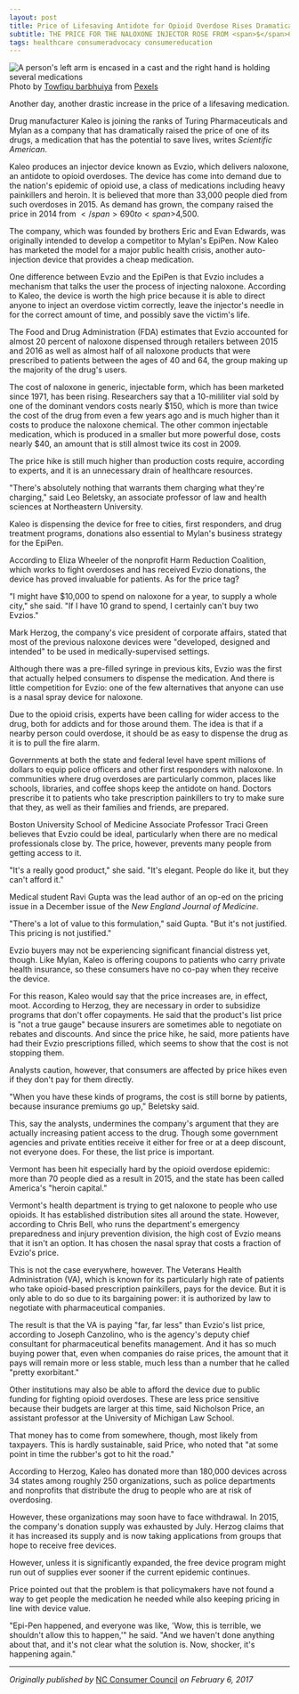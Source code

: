 ```yaml
---
layout: post
title: Price of Lifesaving Antidote for Opioid Overdose Rises Dramatically
subtitle: THE PRICE FOR THE NALOXONE INJECTOR ROSE FROM <span>$</span>690 TO <span>$</span4,500 IN ONE YEAR
tags: healthcare consumeradvocacy consumereducation
---
```

<div>
  <img class="mx-auto w-1/2" src="https://samanthaliskcarson.com/assets/img/arm-bandage-pills.jpg" alt="A person's left arm is encased in a cast and the right hand is holding several medications">
    <figcaption class="text-center">
      Photo by <a href="https://www.pexels.com/@towfiqu-barbhuiya-3440682/">Towfiqu barbhuiya</a> from <a href="https://www.pexels.com/photo/an-injured-person-holding-assorted-medicine-8732779/">Pexels</a>
    </figcaption>
</div>

Another day, another drastic increase in the price of a lifesaving medication.

Drug manufacturer Kaleo is joining the ranks of Turing Pharmaceuticals and Mylan as a company that has dramatically raised the price of one of its drugs, a medication that has the potential to save lives, writes _Scientific American_.

Kaleo produces an injector device known as Evzio, which delivers naloxone, an antidote to opioid overdoses. The device has come into demand due to the nation's epidemic of opioid use, a class of medications including heavy painkillers and heroin. It is believed that more than 33,000 people died from such overdoses in 2015. As demand has grown, the company raised the price in 2014 from <span>$</span>690 to <span>$</span>4,500.

The company, which was founded by brothers Eric and Evan Edwards, was originally intended to develop a competitor to Mylan's EpiPen. Now Kaleo has marketed the model for a major public health crisis, another auto-injection device that provides a cheap medication.

One difference between Evzio and the EpiPen is that Evzio includes a mechanism that talks the user the process of injecting naloxone. According to Kaleo, the device is worth the high price because it is able to direct anyone to inject an overdose victim correctly, leave the injector's needle in for the correct amount of time, and possibly save the victim's life.

The Food and Drug Administration (FDA) estimates that Evzio accounted for almost 20 percent of naloxone dispensed through retailers between 2015 and 2016 as well as almost half of all naloxone products that were prescribed to patients between the ages of 40 and 64, the group making up the majority of the drug's users.

The cost of naloxone in generic, injectable form, which has been marketed since 1971, has been rising. Researchers say that a 10-mililiter vial sold by one of the dominant vendors costs nearly $150, which is more than twice the cost of the drug from even a few years ago and is much higher than it costs to produce the naloxone chemical. The other common injectable medication, which is produced in a smaller but more powerful dose, costs nearly $40, an amount that is still almost twice its cost in 2009.

The price hike is still much higher than production costs require, according to experts, and it is an unnecessary drain of healthcare resources.

"There's absolutely nothing that warrants them charging what they're charging," said Leo Beletsky, an associate professor of law and health sciences at Northeastern University.

Kaleo is dispensing the device for free to cities, first responders, and drug treatment programs, donations also essential to Mylan's business strategy for the EpiPen.

According to Eliza Wheeler of the nonprofit Harm Reduction Coalition, which works to fight overdoses and has received Evzio donations, the device has proved invaluable for patients. As for the price tag?

"I might have <span>$</span>10,000 to spend on naloxone for a year, to supply a whole city," she said. "If I have 10 grand to spend, I certainly can't buy two Evzios."

Mark Herzog, the company's vice president of corporate affairs, stated that most of the previous naloxone devices were "developed, designed and intended" to be used in medically-supervised settings.

Although there was a pre-filled syringe in previous kits, Evzio was the first that actually helped consumers to dispense the medication. And there is little competition for Evzio: one of the few alternatives that anyone can use is a nasal spray device for naloxone.

Due to the opioid crisis, experts have been calling for wider access to the drug, both for addicts and for those around them. The idea is that if a nearby person could overdose, it should be as easy to dispense the drug as it is to pull the fire alarm.

Governments at both the state and federal level have spent millions of dollars to equip police officers and other first responders with naloxone. In communities where drug overdoses are particularly common, places like schools, libraries, and coffee shops keep the antidote on hand. Doctors prescribe it to patients who take prescription painkillers to try to make sure that they, as well as their families and friends, are prepared.

Boston University School of Medicine Associate Professor Traci Green believes that Evzio could be ideal, particularly when there are no medical professionals close by. The price, however, prevents many people from getting access to it.

"It's a really good product," she said. "It's elegant. People do like it, but they can't afford it."

Medical student Ravi Gupta was the lead author of an op-ed on the pricing issue in a December issue of the _New England Journal of Medicine_.

"There's a lot of value to this formulation," said Gupta. "But it's not justified. This pricing is not justified."

Evzio buyers may not be experiencing significant financial distress yet, though. Like Mylan, Kaleo is offering coupons to patients who carry private health insurance, so these consumers have no co-pay when they receive the device.

For this reason, Kaleo would say that the price increases are, in effect, moot. According to Herzog, they are necessary in order to subsidize programs that don't offer copayments. He said that the product's list price is "not a true gauge" because insurers are sometimes able to negotiate on rebates and discounts. And since the price hike, he said, more patients have had their Evzio prescriptions filled, which seems to show that the cost is not stopping them.

Analysts caution, however, that consumers are affected by price hikes even if they don't pay for them directly.

"When you have these kinds of programs, the cost is still borne by patients, because insurance premiums go up," Beletsky said.

This, say the analysts, undermines the company's argument that they are actually increasing patient access to the drug. Though some government agencies and private entities receive it either for free or at a deep discount, not everyone does. For these, the list price is important.

Vermont has been hit especially hard by the opioid overdose epidemic: more than 70 people died as a result in 2015, and the state has been called America's "heroin capital."

Vermont's health department is trying to get naloxone to people who use opioids. It has established distribution sites all around the state. However, according to Chris Bell, who runs the department's emergency preparedness and injury prevention division, the high cost of Evzio means that it isn't an option. It has chosen the nasal spray that costs a fraction of Evzio's price.

This is not the case everywhere, however. The Veterans Health Administration (VA), which is known for its particularly high rate of patients who take opioid-based prescription painkillers, pays for the device. But it is only able to do so due to its bargaining power: it is authorized by law to negotiate with pharmaceutical companies.

The result is that the VA is paying "far, far less" than Evzio's list price, according to Joseph Canzolino, who is the agency's deputy chief consultant for pharmaceutical benefits management. And it has so much buying power that, even when companies do raise prices, the amount that it pays will remain more or less stable, much less than a number that he called "pretty exorbitant."

Other institutions may also be able to afford the device due to public funding for fighting opioid overdoses. These are less price sensitive because their budgets are larger at this time, said Nicholson Price, an assistant professor at the University of Michigan Law School.

That money has to come from somewhere, though, most likely from taxpayers. This is hardly sustainable, said Price, who noted that "at some point in time the rubber's got to hit the road."

According to Herzog, Kaleo has donated more than 180,000 devices across 34 states among roughly 250 organizations, such as police departments and nonprofits that distribute the drug to people who are at risk of overdosing.

However, these organizations may soon have to face withdrawal. In 2015, the company's donation supply was exhausted by July. Herzog claims that it has increased its supply and is now taking applications from groups that hope to receive free devices.

However, unless it is significantly expanded, the free device program might run out of supplies ever sooner if the current epidemic continues.

Price pointed out that the problem is that policymakers have not found a way to get people the medication he needed while also keeping pricing in line with device value.

"Epi-Pen happened, and everyone was like, 'Wow, this is terrible, we shouldn't allow this to happen,'" he said. "And we haven't done anything about that, and it's not clear what the solution is. Now, shocker, it's happening again."
 
***

*Originally published by* [NC Consumer Council](https://web.archive.org/web/20200929182234/https://www.ncconsumer.org/news-articles/price-of-lifesaving-antidote-for-opioid-overdose-rises-dramatically.html) *on February 6, 2017*
